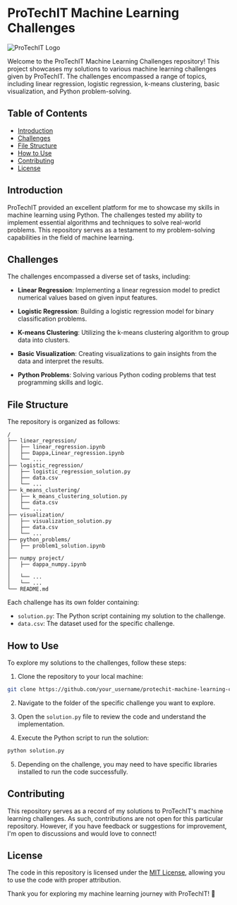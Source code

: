 # ProTechIT Machine Learning Challenges

![ProTechIT Logo](https://www.example.com/protechit-logo.png)

Welcome to the ProTechIT Machine Learning Challenges repository! This project showcases my solutions to various machine learning challenges given by ProTechIT. The challenges encompassed a range of topics, including linear regression, logistic regression, k-means clustering, basic visualization, and Python problem-solving.

## Table of Contents

- [Introduction](#introduction)
- [Challenges](#challenges)
- [File Structure](#file-structure)
- [How to Use](#how-to-use)
- [Contributing](#contributing)
- [License](#license)

## Introduction

ProTechIT provided an excellent platform for me to showcase my skills in machine learning using Python. The challenges tested my ability to implement essential algorithms and techniques to solve real-world problems. This repository serves as a testament to my problem-solving capabilities in the field of machine learning.

## Challenges

The challenges encompassed a diverse set of tasks, including:

- **Linear Regression**: Implementing a linear regression model to predict numerical values based on given input features.

- **Logistic Regression**: Building a logistic regression model for binary classification problems.

- **K-means Clustering**: Utilizing the k-means clustering algorithm to group data into clusters.

- **Basic Visualization**: Creating visualizations to gain insights from the data and interpret the results.

- **Python Problems**: Solving various Python coding problems that test programming skills and logic.

## File Structure

The repository is organized as follows:

```
/
├── linear_regression/
│   ├── linear_regression.ipynb
│   ├── Dappa,Linear_regression.ipynb
│   └── ...
├── logistic_regression/
│   ├── logistic_regression_solution.py
│   ├── data.csv
│   └── ...
├── k_means_clustering/
│   ├── k_means_clustering_solution.py
│   ├── data.csv
│   └── ...
├── visualization/
│   ├── visualization_solution.py
│   ├── data.csv
│   └── ...
├── python_problems/
│   ├── problem1_solution.ipynb
│
├── numpy project/
│   ├── dappa_numpy.ipynb
│   
│   └── ...  
│   └── ...
└── README.md
```

Each challenge has its own folder containing:
- `solution.py`: The Python script containing my solution to the challenge.
- `data.csv`: The dataset used for the specific challenge.

## How to Use

To explore my solutions to the challenges, follow these steps:

1. Clone the repository to your local machine:

```bash
git clone https://github.com/your_username/protechit-machine-learning-challenges.git
```

2. Navigate to the folder of the specific challenge you want to explore.

3. Open the `solution.py` file to review the code and understand the implementation.

4. Execute the Python script to run the solution:

```bash
python solution.py
```

5. Depending on the challenge, you may need to have specific libraries installed to run the code successfully.

## Contributing

This repository serves as a record of my solutions to ProTechIT's machine learning challenges. As such, contributions are not open for this particular repository. However, if you have feedback or suggestions for improvement, I'm open to discussions and would love to connect!

## License

The code in this repository is licensed under the [MIT License](LICENSE), allowing you to use the code with proper attribution.

Thank you for exploring my machine learning journey with ProTechIT! 🚀
